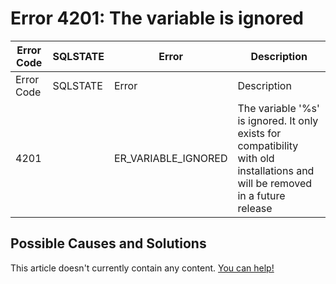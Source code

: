 
# Error 4201: The variable is ignored


| Error Code | SQLSTATE | Error | Description |
| --- | --- | --- | --- |
| Error Code | SQLSTATE | Error | Description |
| 4201 |  | ER_VARIABLE_IGNORED | The variable '%s' is ignored. It only exists for compatibility with old installations and will be removed in a future release |




## Possible Causes and Solutions


This article doesn't currently contain any content. [You can help!](/en/writing-and-editing-knowledge-base-articles/)

